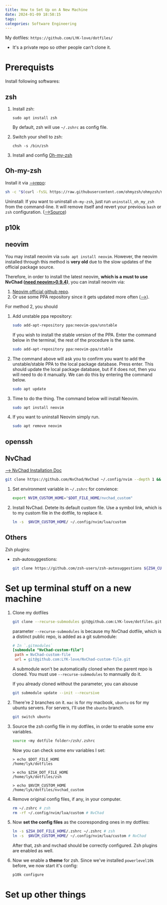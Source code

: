 ```yaml
---
title: How to Set Up on A New Machine
date: 2024-01-09 18:58:15
tags:
categories: Software Engineering
---
```




My dotfiles: `https://github.com/LYK-love/dotfiles/`

* It's a private repo so other people can't clone it.

# Prerequists

Install following softwares:

## zsh


1. Install zsh:

   ```shell
   sudo apt install zsh
   ```

   By default, zsh will use  `~/.zshrc` as config file. 

2. Switch your shell to zsh:

   ```
   chsh -s /bin/zsh
   ```

3. Install and config [Oh-my-zsh]()

## Oh-my-zsh

Install it via [-->repo](https://github.com/ohmyzsh/ohmyzsh#basic-installation):

```sh
sh -c "$(curl -fsSL https://raw.githubusercontent.com/ohmyzsh/ohmyzsh/master/tools/install.sh)"
```



Uninstall: If you want to uninstall `oh-my-zsh`, just run `uninstall_oh_my_zsh` from the command-line. It will remove itself and revert your previous `bash` or `zsh` configuration. ([-->Source](https://github.com/ohmyzsh/ohmyzsh#uninstalling-oh-my-zsh))



## p10k

## neovim

You may install neovim via `sudo apt install neovim`. However, the neovim installed through this method is **very old** due to the slow updates of the official package source.

Therefore, in order to install the latest neovim, **which is a must to use NvChad ([need neovim>0.9.4](https://nvchad.com/docs/quickstart/install))**, you can install neovim via:

1. [Neovim official github repo](https://github.com/neovim/neovim/releases).
2. Or use some PPA repository since it gets updated more often ([-->](https://darryldias.me/2023/install-neovim-on-ubuntu/)).



For method 2, you should

1. Add unstable ppa repository:

   ```sh
   sudo add-apt-repository ppa:neovim-ppa/unstable
   ```

   If you wish to install the stable version of the PPA. Enter the  command below in the terminal, the rest of the procedure is the same.

   ```sh
   sudo add-apt-repository ppa:neovim-ppa/stable
   ```

2. The command above will ask you to confirm you want to add the  unstable/stable PPA to the local package database. Press enter. This  should update the local package database, but if it does not, then you  will need to do it manually. We can do this by entering the command  below.

   ```sh
   sudo apt update
   ```

3. Time to do the thing. The command below will install Neovim.

   ```sh
   sudo apt install neovim
   ```

4. If you want to uninstall Neovim simply run.

   ```sh
   sudo apt remove neovim
   ```



## openssh

## NvChad

[--> NvChad Installation Doc](https://nvchad.com/docs/quickstart/install)



```sh
git clone https://github.com/NvChad/NvChad ~/.config/nvim --depth 1 && nvim
```



1. Set environment variable in `~/.zshrc` for convience:

   ```sh
   export NVIM_CUSTOM_HOME="$DOT_FILE_HOME/nvchad_custom"
   ```

2. Install NvChad. Detete its default custom file. Use a symbol link, which is to my custom file in the dotfile, to replace it.

   ```sh
   ln -s  $NVIM_CUSTOM_HOME/ ~/.config/nvim/lua/custom
   ```




## Others

Zsh plugins:

* zsh-autosuggestions:

  ```sh
  git clone https://github.com/zsh-users/zsh-autosuggestions ${ZSH_CUSTOM:-~/.oh-my-zsh/custom}/plugins/zsh-autosuggestions
  ```



# Set up terminal stuff on a new machine

1. Clone my dotfiles

   ```sh
   git clone --recurse-submodules git@github.com:LYK-love/dotfiles.git
   ```

   parameter `--recurse-submodules` is because my NvChad dotfile, which is a distinct public repo, is added as a git submodule:

   ```ini
   # In `.gitmodules`
   [submodule "NvChad-custom-file"]
   	path = NvChad-custom-file
   	url = git@github.com:LYK-love/NvChad-custom-file.git
   ```

   A submodule won't be automatically cloned when the parent repo is cloned. You must use `--recurse-submodules` to mannually do it.

   If you already cloned without the parameter, you can alsouse

   ```sh
   git submodule update --init --recursive
   ```

   

2. There're 2 branches on it. `mac` is for my macbook, `ubuntu` os for my ubuntu servers. For servers, I'll use the `ubuntu` branch.

   ```sh
   git switch ubuntu
   ```

3. Source the zsh config file in my dotfiles, in order to enable some env variables.

   ```sh
   source <my dotfile folder>/zsh/.zshrc
   ```

   Now you can check some env variables I set:

   ```
   > echo $DOT_FILE_HOME
   /home/lyk/dotfiles
   
   > echo $ZSH_DOT_FILE_HOME
   /home/lyk/dotfiles/zsh
   
   > echo $NVIM_CUSTOM_HOME
   /home/lyk/dotfiles/nvchad_custom
   ```

4. Remove original config files, if any, in your computer.

   ```sh
   rm ~/.zshrc # zsh
   rm -rf ~/.config/nvim/lua/custom # NvChad
   ```

5. Now **set the config files** as the cooresponding ones in my dotfiles:

   ```sh
   ln -s $ZSH_DOT_FILE_HOME/.zshrc ~/.zshrc # zsh
   ln -s  $NVIM_CUSTOM_HOME/ ~/.config/nvim/lua/custom # NvChad
   ```

   After that, zsh and nvchad should be correctly configured. Zsh plugins are enabled as well.

6. Now we enable a **theme** for zsh. Since we've installed `powerlevel10k` before, we now start it's config:

   ```sh
   p10k configure
   ```

   

# Set up other things


